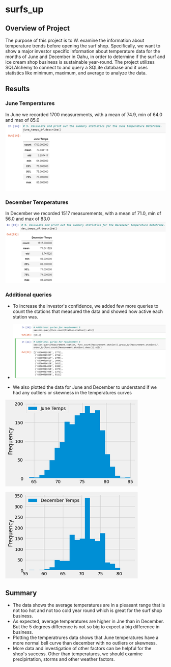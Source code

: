 # surfs_up
## **Overview of Project**

The purpose of this project is to W. examine the information about temperature trends before opening the surf shop. Specifically, we want to show a major investor specific information about temperature data for the months of June and December in Oahu, in order to determine if the surf and ice cream shop business is sustainable year-round.
The project utilizes SQLAlchemy to connect to and query a SQLite database and it uses statistics like minimum, maximum, and average to analyze the data.

## Results

 ### June Temperatures 
In June we recorded 1700 measurements, with a mean of 74.9, min of 64.0 and max of 85.0   
  ![IMAGE_DESCRIPTION](/images/june-temps.png)


 ### December Temperatures
  In December we recorded 1517 measurements, with a mean of 71.0, min of 56.0 and max of 83.0
   ![IMAGE_DESCRIPTION](/images/december-temps.png)
 
 ### Additional queries
- To increase the investor's confidence, we added few more queries to count the stations that measured the data and showed how active each station was.
- 
  ![IMAGE_DESCRIPTION](/images/additional-queries.png)
  
 - We also plotted the data for June and December to understand if we had any outliers or skewness in the temperatures curves
 
  ![IMAGE_DESCRIPTION](/images/june-plot.png)
 
  ![IMAGE_DESCRIPTION](/images/december-plot.png)
 
 

## Summary

 - The data shows the average temperatures are in a pleasant range that is not too hot and not too cold year round which is great for the surf shop business.
 - As expected, average temperatures are higher in Jne than in December. But the 5 degrees difference is not so big to expect a big difference in business.
 - Plotting the temperatrures data shows that June temperatures have a more normal bell curve than december with no outliers or skewness.
 - More data and investigation of other factors can be helpful for the shop's success. Other than temperatures, we should examine precipirtation, storms and other weather factors.
